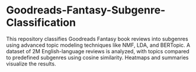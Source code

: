 # Goodreads-Fantasy-Subgenre-Classification
This repository classifies Goodreads Fantasy book reviews into subgenres using advanced topic modeling techniques like NMF, LDA, and BERTopic. A dataset of 2M English-language reviews is analyzed, with topics compared to predefined subgenres using cosine similarity. Heatmaps and summaries visualize the results.
